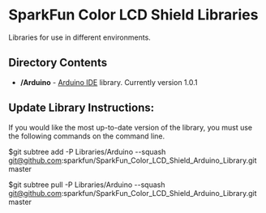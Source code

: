 SparkFun Color LCD Shield Libraries
=================================

Libraries for use in different environments. 


Directory Contents
-------------------
* **/Arduino** - [Arduino IDE](http://www.arduino.cc/en/Main/Software) library. Currently version 1.0.1



Update Library Instructions: 
----------------------------
If you would like the most up-to-date version of the library, you must use the following commands on the command line. 

$git subtree add -P Libraries/Arduino --squash git@github.com:sparkfun/SparkFun_Color_LCD_Shield_Arduino_Library.git master

$git subtree pull -P Libraries/Arduino --squash git@github.com:sparkfun/SparkFun_Color_LCD_Shield_Arduino_Library.git master

